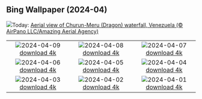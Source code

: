 ## Bing Wallpaper (2024-04)
![](https://www.bing.com/th?id=OHR.DragonWaterfall_EN-IN9973868102_UHD.jpg&w=1000)Today: [Aerial view of Churun-Meru (Dragon) waterfall, Venezuela (© AirPano LLC/Amazing Aerial Agency)](https://www.bing.com/th?id=OHR.DragonWaterfall_EN-IN9973868102_UHD.jpg)

|      |      |      |
| :----: | :----: | :----: |
|![](https://www.bing.com/th?id=OHR.SpringCub_EN-IN5365120354_UHD.jpg&pid=hp&w=384&h=216&rs=1&c=4)2024-04-09 [download 4k](https://www.bing.com/th?id=OHR.SpringCub_EN-IN5365120354_UHD.jpg)|![](https://www.bing.com/th?id=OHR.OwlSiblings_EN-IN5156349531_UHD.jpg&pid=hp&w=384&h=216&rs=1&c=4)2024-04-08 [download 4k](https://www.bing.com/th?id=OHR.OwlSiblings_EN-IN5156349531_UHD.jpg)|![](https://www.bing.com/th?id=OHR.BeaverDenali_EN-IN4459281854_UHD.jpg&pid=hp&w=384&h=216&rs=1&c=4)2024-04-07 [download 4k](https://www.bing.com/th?id=OHR.BeaverDenali_EN-IN4459281854_UHD.jpg)|
|![](https://www.bing.com/th?id=OHR.JapanHimeji_EN-IN7756531371_UHD.jpg&pid=hp&w=384&h=216&rs=1&c=4)2024-04-06 [download 4k](https://www.bing.com/th?id=OHR.JapanHimeji_EN-IN7756531371_UHD.jpg)|![](https://www.bing.com/th?id=OHR.BahamasSpace_EN-IN3761019154_UHD.jpg&pid=hp&w=384&h=216&rs=1&c=4)2024-04-05 [download 4k](https://www.bing.com/th?id=OHR.BahamasSpace_EN-IN3761019154_UHD.jpg)|![](https://www.bing.com/th?id=OHR.AntelopeBotswana_EN-IN7984191548_UHD.jpg&pid=hp&w=384&h=216&rs=1&c=4)2024-04-04 [download 4k](https://www.bing.com/th?id=OHR.AntelopeBotswana_EN-IN7984191548_UHD.jpg)|
|![](https://www.bing.com/th?id=OHR.TeaPlantation_EN-IN7563100977_UHD.jpg&pid=hp&w=384&h=216&rs=1&c=4)2024-04-03 [download 4k](https://www.bing.com/th?id=OHR.TeaPlantation_EN-IN7563100977_UHD.jpg)|![](https://www.bing.com/th?id=OHR.JutlandSpring_EN-IN7251097604_UHD.jpg&pid=hp&w=384&h=216&rs=1&c=4)2024-04-02 [download 4k](https://www.bing.com/th?id=OHR.JutlandSpring_EN-IN7251097604_UHD.jpg)|![](https://www.bing.com/th?id=OHR.PalazzoFarnese_EN-IN6555201202_UHD.jpg&pid=hp&w=384&h=216&rs=1&c=4)2024-04-01 [download 4k](https://www.bing.com/th?id=OHR.PalazzoFarnese_EN-IN6555201202_UHD.jpg)|
